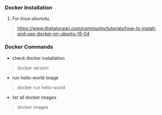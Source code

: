 ### Docker Installation
1. For linux ubunutu,
> https://www.digitalocean.com/community/tutorials/how-to-install-and-use-docker-on-ubuntu-18-04

### Docker Commands
* check docker installation
> docker version

* run hello-world image
> docker run hello-world

* list all docker images
> docker images
